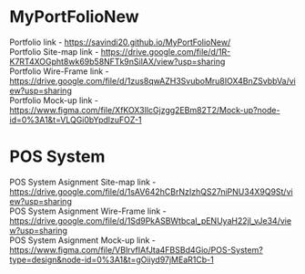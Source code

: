 # MyPortFolioNew
Portfolio link - https://savindi20.github.io/MyPortFolioNew/ <br>
Portfolio Site-map link - https://drive.google.com/file/d/1R-K7RT4XOGpht8wk69b58NFTk9nSilAX/view?usp=sharing <br>
Portfolio Wire-Frame link - https://drive.google.com/file/d/1zus8qwAZH3SvuboMru8IOX4BnZSvbbVa/view?usp=sharing <br>
Portfolio Mock-up link - https://www.figma.com/file/XfKOX3IlcGjzgg2EBm82T2/Mock-up?node-id=0%3A1&t=VLQGi0bYpdlzuFOZ-1 <br>

# POS System
POS System Asignment Site-map link - https://drive.google.com/file/d/1sAV642hCBrNzIzhQS27niPNU34X9Q9St/view?usp=sharing <br>
POS System Asignment Wire-Frame link - https://drive.google.com/file/d/1Sd9PkASBWtbcaI_pENUyaH22jl_vJe34/view?usp=sharing <br>
POS System Asignment Mock-up link - https://www.figma.com/file/VBlrvfIAfJta4FBSBd4Gio/POS-System?type=design&node-id=0%3A1&t=gOiiyd97jMEaR1Cb-1
